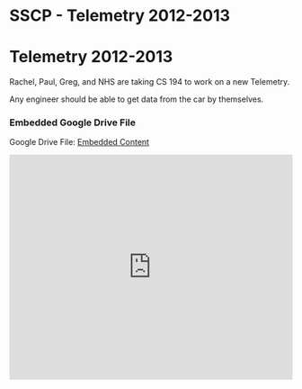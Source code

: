 # SSCP - Telemetry 2012-2013

# Telemetry 2012-2013

Rachel, Paul, Greg, and NHS are taking CS 194 to work on a new Telemetry. 

Any engineer should be able to get data from the car by themselves.

[](https://drive.google.com/folderview?id=1EvUJOV4YX2-l5FJSVOhsy3hxEvneFDO9)

### Embedded Google Drive File

Google Drive File: [Embedded Content](https://drive.google.com/embeddedfolderview?id=1EvUJOV4YX2-l5FJSVOhsy3hxEvneFDO9#list)

<iframe width="100%" height="400" src="https://drive.google.com/embeddedfolderview?id=1EvUJOV4YX2-l5FJSVOhsy3hxEvneFDO9#list" frameborder="0"></iframe>

